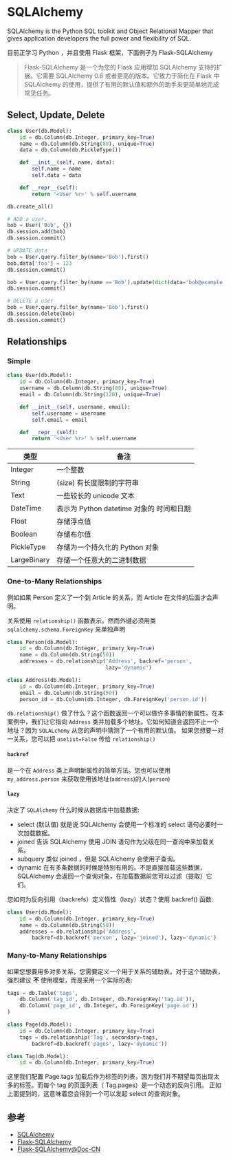 # SQLAlchemy

SQLAlchemy is the Python SQL toolkit and Object Relational Mapper that gives application developers the full power and flexibility of SQL.

目前正学习 Python ，并且使用 Flask 框架，下面例子为 Flask-SQLAlchemy

>Flask-SQLAlchemy 是一个为您的 Flask 应用增加 SQLAlchemy 支持的扩展。它需要 SQLAlchemy 0.6 或者更高的版本。它致力于简化在 Flask 中 SQLAlchemy 的使用，提供了有用的默认值和额外的助手来更简单地完成常见任务。

## Select, Update, Delete
```python
class User(db.Model):
    id = db.Column(db.Integer, primary_key=True)
    name = db.Column(db.String(80), unique=True)
    data = db.Column(db.PickleType())

    def __init__(self, name, data):
        self.name = name
        self.data = data

    def __repr__(self):
        return '<User %r>' % self.username

db.create_all()

# ADD a user.
bob = User('Bob', {})
db.session.add(bob)
db.session.commit()

# UPDATE data
bob = User.query.filter_by(name='Bob').first()
bob.data['foo'] = 123
db.session.commit()

bob = User.query.filter_by(name =='Bob').update(dict(data='bob@example.com')))
db.session.commit()

# DELETE a user
bob = User.query.filter_by(name='Bob').first()
db.session.delete(bob)
db.session.commit()


```

## Relationships

### Simple

```python
class User(db.Model):
    id = db.Column(db.Integer, primary_key=True)
    username = db.Column(db.String(80), unique=True)
    email = db.Column(db.String(120), unique=True)

    def __init__(self, username, email):
        self.username = username
        self.email = email

    def __repr__(self):
        return '<User %r>' % self.username
```

类型 | 备注
--- | ---
Integer |	一个整数
String | (size)	有长度限制的字符串
Text	| 一些较长的 unicode 文本
DateTime	| 表示为 Python datetime 对象的 时间和日期
Float	| 存储浮点值
Boolean	| 存储布尔值
PickleType	| 存储为一个持久化的 Python 对象
LargeBinary	| 存储一个任意大的二进制数据


### One-to-Many Relationships
例如如果 Person 定义了一个到 Article 的关系，而 Article 在文件的后面才会声明。

关系使用 `relationship()` 函数表示。然而外键必须用类 `sqlalchemy.schema.ForeignKey` 来单独声明

```python
class Person(db.Model):
    id = db.Column(db.Integer, primary_key=True)
    name = db.Column(db.String(50))
    addresses = db.relationship('Address', backref='person',
                                lazy='dynamic')

class Address(db.Model):
    id = db.Column(db.Integer, primary_key=True)
    email = db.Column(db.String(50))
    person_id = db.Column(db.Integer, db.ForeignKey('person.id'))
```

`db.relationship()` 做了什么？这个函数返回一个可以做许多事情的新属性。在本案例中，我们让它指向 `Address` 类并加载多个地址。它如何知道会返回不止一个地址？因为 `SQLALchemy` 从您的声明中猜测了一个有用的默认值。 如果您想要一对一关系，您可以把 `uselist=False` 传给 `relationship()`

#### `backref`
是一个在 `Address` 类上声明新属性的简单方法。您也可以使用 `my_address.person` 来获取使用该地址(`address`)的人(`person`)

#### `lazy`
决定了 `SQLAlchemy` 什么时候从数据库中加载数据:

* select (默认值) 就是说 SQLAlchemy 会使用一个标准的 select 语句必要时一次加载数据。
* joined 告诉 SQLAlchemy 使用 JOIN 语句作为父级在同一查询中来加载关系。
* subquery 类似 joined ，但是 SQLAlchemy 会使用子查询。
* dynamic 在有多条数据的时候是特别有用的。不是直接加载这些数据，SQLAlchemy 会返回一个查询对象，在加载数据前您可以过滤（提取）它们。

您如何为反向引用（backrefs）定义惰性（lazy）状态？使用 backref() 函数:

```python
class User(db.Model):
    id = db.Column(db.Integer, primary_key=True)
    name = db.Column(db.String(50))
    addresses = db.relationship('Address',
        backref=db.backref('person', lazy='joined'), lazy='dynamic')
```

### Many-to-Many Relationships

如果您想要用多对多关系，您需要定义一个用于关系的辅助表。对于这个辅助表， 强烈建议 **不** 使用模型，而是采用一个实际的表:

```python
tags = db.Table('tags',
    db.Column('tag_id', db.Integer, db.ForeignKey('tag.id')),
    db.Column('page_id', db.Integer, db.ForeignKey('page.id'))
)

class Page(db.Model):
    id = db.Column(db.Integer, primary_key=True)
    tags = db.relationship('Tag', secondary=tags,
        backref=db.backref('pages', lazy='dynamic'))

class Tag(db.Model):
    id = db.Column(db.Integer, primary_key=True)
```
这里我们配置 Page.tags 加载后作为标签的列表，因为我们并不期望每页出现太多的标签。而每个 tag 的页面列表（ Tag.pages）是一个动态的反向引用。 正如上面提到的，这意味着您会得到一个可以发起 select 的查询对象。



## 参考

* [SQLAlchemy](http://www.sqlalchemy.org/)
* [Flask-SQLAlchemy](http://flask-sqlalchemy.pocoo.org/)
* [Flask-SQLAlchemy@Doc-CN](http://www.pythondoc.com/flask-sqlalchemy/)